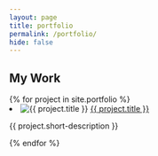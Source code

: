 ```yaml
---
layout: page
title: portfolio
permalink: /portfolio/
hide: false
---
```

<div class="work">
  <h2>My Work</h2>
  {% for project in site.portfolio  %}
      <li>
        <img src="{{ project.thumbnail-path }}" alt="{{ project.title }}"/>
        <a href="{{ project.url }}">{{ project.title }}</a>
        <p>{{ project.short-description }}</p>
      </li>
  {% endfor %}
</div>
